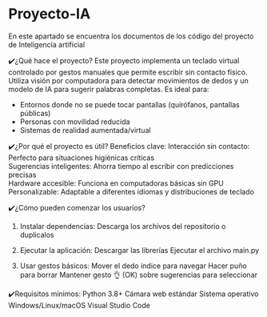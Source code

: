# Proyecto-IA
En este apartado se encuentra los documentos de los código del proyecto de Inteligencia artificial

✔️¿Qué hace el proyecto?
Este proyecto implementa un teclado virtual controlado por gestos manuales que permite escribir sin contacto físico. Utiliza visión por computadora para detectar movimientos de dedos y un modelo de IA para sugerir palabras completas. Es ideal para:

- Entornos donde no se puede tocar pantallas (quirófanos, pantallas públicas)
- Personas con movilidad reducida
- Sistemas de realidad aumentada/virtual

✔️¿Por qué el proyecto es útil?
Beneficios clave: 
Interacción sin contacto: Perfecto para situaciones higiénicas críticas  
Sugerencias inteligentes: Ahorra tiempo al escribir con predicciones precisas  
Hardware accesible: Funciona en computadoras básicas sin GPU  
Personalizable: Adaptable a diferentes idiomas y distribuciones de teclado  

✔️¿Cómo pueden comenzar los usuarios?

1. Instalar dependencias:
Descarga los archivos del repositorio o duplicalos

2. Ejecutar la aplicación:
Descargar las librerías
Ejecutar el archivo main.py

3. Usar gestos básicos:
Mover el dedo índice para navegar
Hacer puño para borrar
Mantener gesto 👌 (OK) sobre sugerencias para seleccionar

✔️Requisitos mínimos:
Python 3.8+
Cámara web estándar
Sistema operativo Windows/Linux/macOS
Visual Studio Code
